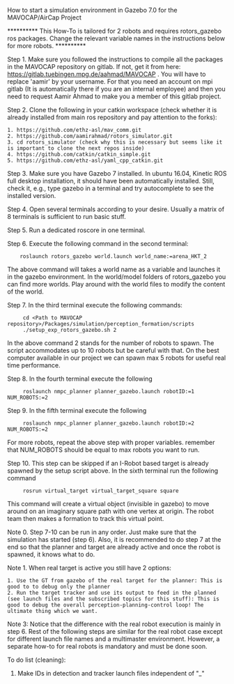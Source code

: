 How to start a simulation environment in Gazebo 7.0 for the MAVOCAP/AirCap Project


********** This How-To is tailored for 2 robots and requires rotors_gazebo ros packages. Change the relevant variable names in the instructions below for more robots. **********

Step 1. Make sure you followed the instructions to compile all the packages in the MAVOCAP repository on gitlab. If not, get it from here: https://gitlab.tuebingen.mpg.de/aahmad/MAVOCAP . You will have to replace 'aamir' by your username. For that you need an account on mpi gitlab (It is automatically there if you are an internal employee) and then you need to request Aamir Ahmad to make you a member of this gitlab project.

Step 2. Clone the following in your catkin workspace (check whether it is already installed from main ros repository and pay attention to the forks):

    1. https://github.com/ethz-asl/mav_comm.git
    2. https://github.com/aamirahmad/rotors_simulator.git
    3. cd rotors_simulator (check why this is necessary but seems like it is important to clone the next repos inside)
    4. https://github.com/catkin/catkin_simple.git
    5. https://github.com/ethz-asl/yaml_cpp_catkin.git

Step 3. Make sure you have Gazebo 7 installed. In ubuntu 16.04, Kinetic ROS full desktop installation, it should have been automatically installed. Still, check it, e.g., type gazebo in a terminal and try autocomplete to see the installed version.

Step 4. Open several terminals according to your desire. Usually a matrix of 8 terminals is sufficient to run basic stuff.

Step 5. Run a dedicated roscore in one terminal.

Step 6. Execute the following command in the second terminal:
      
        roslaunch rotors_gazebo world.launch world_name:=arena_HKT_2

The above command will takes a world name as a variable and launches it in the gazebo environment. In the world/model folders of rotors_gazebo you can find more worlds. Play around with the world files to modify the content of the world.

Step 7. In the third terminal execute the following commands:

 
         cd <Path to MAVOCAP repository>/Packages/simulation/perception_formation/scripts
         ./setup_exp_rotors_gazebo.sh 2

In the above command 2 stands for the number of robots to spawn. The script accommodates up to 10 robots but be careful with that. On the best computer available in our project we can spawn max 5 robots for useful real time performance.

Step 8. In the fourth terminal execute the following

         roslaunch nmpc_planner planner_gazebo.launch robotID:=1 NUM_ROBOTS:=2
         
Step 9. In the fifth terminal execute the following

         roslaunch nmpc_planner planner_gazebo.launch robotID:=2 NUM_ROBOTS:=2
         
For more robots, repeat the above step with proper variables. remember that NUM_ROBOTS should be equal to max robots you want to run.


Step 10. This step can be skipped if an I-Robot based target is already spawned by the setup script above. In the sixth terminal run the following command

 
         rosrun virtual_target virtual_target_square square
         
This command will create a virtual object (invisible in gazebo) to move around on an imaginary square path with one vertex at origin. The robot team then makes a formation to track this virtual point. 


Note 0. Step 7-10 can be run in any order. Just make sure that the simulation has started (step 6). Also, it is recommended to do step 7 at  the end so that the planner and target are already active and once the robot is spawned, it knows what to do.

Note 1. When real target is active you still have 2 options:
        
    1. Use the GT from gazebo of the real target for the planner: This is good to to debug only the planner
    2. Run the target tracker and use its output to feed in the planned (see launch files and the subscribed topics for this stuff): This is good to debug the overall perception-planning-control loop! The ultimate thing which we want.
    
    
Note 3: Notice that the difference with the real robot execution is mainly in step 6. Rest of the following steps are similar for the real robot case except for different launch file names and a multimaster environment. However, a separate how-to for real robots is mandatory and must be done soon.
    
    
To do list (cleaning):

1. Make IDs in detection and tracker launch files independent of "_"
         
              
         
         
